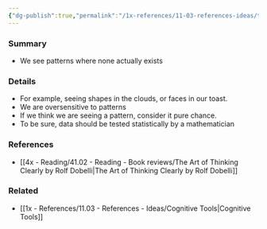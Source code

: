 ```yaml
---
{"dg-publish":true,"permalink":"/1x-references/11-03-references-ideas/the-clustering-illusion-seeing-patterns-where-none-exist/","title":"The clustering illusion - seeing patterns where none exist"}
---
```



### Summary
- We see patterns where none actually exists

### Details
- For example, seeing shapes in the clouds, or faces in our toast.
- We are oversensitive to patterns
- If we think we are seeing a pattern, consider it pure chance.
- To be sure, data should be tested statistically by a mathematician

### References
- [[4x - Reading/41.02 - Reading - Book reviews/The Art of Thinking Clearly by Rolf Dobelli\|The Art of Thinking Clearly by Rolf Dobelli]]

### Related
- [[1x - References/11.03 - References - Ideas/Cognitive Tools\|Cognitive Tools]]